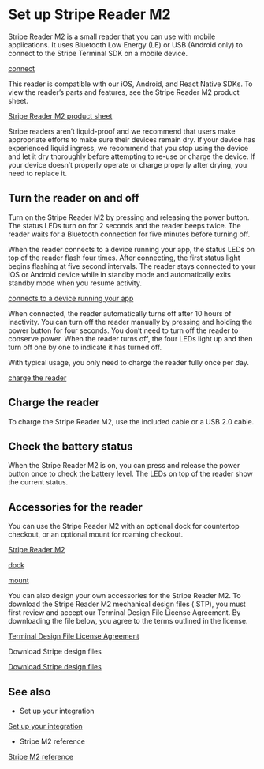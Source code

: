 # Set up Stripe Reader M2

Stripe Reader M2 is a small reader that you can use with mobile applications. It uses Bluetooth Low Energy (LE) or USB (Android only) to connect to the Stripe Terminal SDK on a mobile device.

[connect](/terminal/payments/connect-reader)

This reader is compatible with our iOS, Android, and React Native SDKs. To view the reader’s parts and features, see the Stripe Reader M2 product sheet.

[Stripe Reader M2 product sheet](https://d37ugbyn3rpeym.cloudfront.net/terminal/product-sheets/m2_product_sheet.pdf)

Stripe readers aren’t liquid-proof and we recommend that users make appropriate efforts to make sure their devices remain dry. If your device has experienced liquid ingress, we recommend that you stop using the device and let it dry thoroughly before attempting to re-use or charge the device. If your device doesn’t properly operate or charge properly after drying, you need to replace it.

## Turn the reader on and off

Turn on the Stripe Reader M2 by pressing and releasing the power button. The status LEDs turn on for 2 seconds and the reader beeps twice. The reader waits for a Bluetooth connection for five minutes before turning off.

When the reader connects to a device running your app, the status LEDs on top of the reader flash four times. After connecting, the first status light begins flashing at five second intervals. The reader stays connected to your iOS or Android device while in standby mode and automatically exits standby mode when you resume activity.

[connects to a device running your app](/terminal/payments/connect-reader?reader-type=bluetooth)

When connected, the reader automatically turns off after 10 hours of inactivity. You can turn off the reader manually by pressing and holding the power button for four seconds. You don’t need to turn off the reader to conserve power. When the reader turns off, the four LEDs light up and then turn off one by one to indicate it has turned off.

With typical usage, you only need to charge the reader fully once per day.

[charge the reader](#charging)

## Charge the reader

To charge the Stripe Reader M2, use the included cable or a USB 2.0 cable.

## Check the battery status

When the Stripe Reader M2 is on, you can press and release the power button once to check the battery level. The LEDs on top of the reader show the current status.

## Accessories for the reader

You can use the Stripe Reader M2 with an optional dock for countertop checkout, or an optional mount for roaming checkout.

[Stripe Reader M2](https://dashboard.stripe.com/terminal/shop)

[dock](https://dashboard.stripe.com/terminal/shop/thsku_JokGg2oA2nariI)

[mount](https://dashboard.stripe.com/terminal/shop/thsku_KFGV5dfkxwiGMW)

You can also design your own accessories for the Stripe Reader M2. To download the Stripe Reader M2 mechanical design files (.STP), you must first review and accept our Terminal Design File License Agreement. By downloading the file below, you agree to the terms outlined in the license.

[Terminal Design File License Agreement](https://stripe.com/legal/terminal-design)

Download Stripe design files

[Download Stripe design files](https://d37ugbyn3rpeym.cloudfront.net/terminal/stripe_reader_M2_mechanical_design_files_and_guidelines.zip)

## See also

- Set up your integration

[Set up your integration](/terminal/payments/setup-integration)

- Stripe M2 reference

[Stripe M2 reference](/terminal/readers/stripe-m2)
